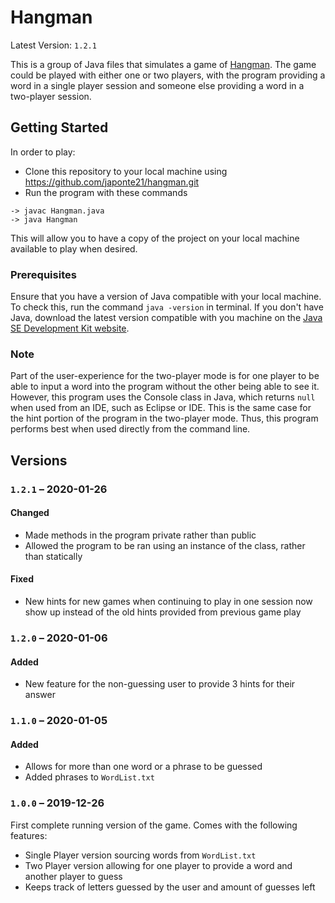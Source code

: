 # Hangman
Latest Version: `1.2.1`

This is a group of Java files that simulates a game of [Hangman](https://en.wikipedia.org/wiki/Hangman_(game)). The game 
could be played with either one or two players, with the program providing a word in a single player session and someone 
else providing a word in a two-player session.

## Getting Started

In order to play:
- Clone this repository to your local machine using https://github.com/japonte21/hangman.git
- Run the program with these commands
```
-> javac Hangman.java 
-> java Hangman
```

This will allow you to have a copy of the project on your local machine available to play when desired.

### Prerequisites

Ensure that you have a version of Java compatible with your local machine. To check this, run the command `java -version` 
in terminal. If you don't have Java, download the latest version compatible with you machine on the
[Java SE Development Kit website](https://www.oracle.com/technetwork/java/javase/downloads/jdk8-downloads-2133151.html).

### Note
Part of the user-experience for the two-player mode is for one player to be able to input a word into the program without 
the other being able to see it. However, this program uses the Console class in Java, which returns `null` when used from 
an IDE, such as Eclipse or IDE. This is the same case for the hint portion of the program in the two-player mode. Thus, 
this program performs best when used directly from the command line. 

## Versions

### `1.2.1` – 2020-01-26
#### Changed
  - Made methods in the program private rather than public
  - Allowed the program to be ran using an instance of the class, rather than statically
  
#### Fixed
  - New hints for new games when continuing to play in one session now show up instead of the old hints provided from
  previous game play

### `1.2.0` – 2020-01-06
#### Added
  - New feature for the non-guessing user to provide 3 hints for their answer 

### `1.1.0` – 2020-01-05
#### Added
  - Allows for more than one word or a phrase to be guessed
  - Added phrases to `WordList.txt`

### `1.0.0` – 2019-12-26
First complete running version of the game. Comes with the following features:
  - Single Player version sourcing words from `WordList.txt` 
  - Two Player version allowing for one player to provide a word and another player to guess
  - Keeps track of letters guessed by the user and amount of guesses left
